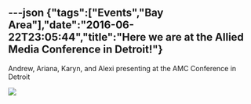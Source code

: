 ---json
{"tags":["Events","Bay Area"],"date":"2016-06-22T23:05:44","title":"Here we are at the Allied Media Conference in Detroit!"}
---

Andrew, Ariana, Karyn, and Alexi presenting at the AMC Conference in Detroit

![](https://images.squarespace-cdn.com/content/v1/52b7d7a6e4b0b3e376ac8ea2/1466636611017-XNKQW23AU76H25ND70C4/ke17ZwdGBToddI8pDm48kKCdkSmcjMRLx_qj5Ed6gBZZw-zPPgdn4jUwVcJE1ZvWm3nV1B1MH8aZbjKdxjuw5lY6mOGROaGWL8TDTxBuPFcp2ryTI0HqTOaaUohrI8PIHZg0L9AA6GouQFzVQYhSLHBt6Gy9_JVIRDj8mXdof8g/image-asset.png)